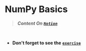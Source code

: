 # NumPy Basics

> _**Content On**_ [**_`Notion`_**](https://darkened-fireman-c50.notion.site/NumPy-Basics-2d9334d3099747c395f455c6f3c836d6)<br>

<br>

- **Don't forget to see the** [**`exercise`**](https://github.com/aIqasem/numpy/tree/main/exercise)
